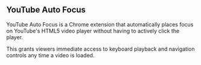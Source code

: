 
## YouTube Auto Focus

YouTube Auto Focus is a Chrome extension that automatically places focus on YouTube's HTML5 video player without having to actively click the player.

This grants viewers immediate access to keyboard playback and navigation controls any time a video is loaded.